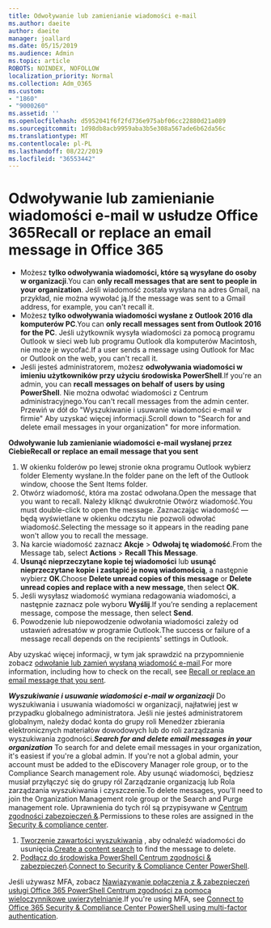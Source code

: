```yaml
---
title: Odwoływanie lub zamienianie wiadomości e-mail
ms.author: daeite
author: daeite
manager: joallard
ms.date: 05/15/2019
ms.audience: Admin
ms.topic: article
ROBOTS: NOINDEX, NOFOLLOW
localization_priority: Normal
ms.collection: Adm_O365
ms.custom:
- "1860"
- "9000260"
ms.assetid: ''
ms.openlocfilehash: d5952041f6f2fd736e975abf06cc22880d21a089
ms.sourcegitcommit: 1d98db8acb9959aba3b5e308a567ade6b62da56c
ms.translationtype: MT
ms.contentlocale: pl-PL
ms.lasthandoff: 08/22/2019
ms.locfileid: "36553442"
---
```

# <a name="recall-or-replace-an-email-message-in-office-365"></a><span data-ttu-id="008b2-102">Odwoływanie lub zamienianie wiadomości e-mail w usłudze Office 365</span><span class="sxs-lookup"><span data-stu-id="008b2-102">Recall or replace an email message in Office 365</span></span>

- <span data-ttu-id="008b2-103">Możesz **tylko odwoływania wiadomości, które są wysyłane do osoby w organizacji**.</span><span class="sxs-lookup"><span data-stu-id="008b2-103">You can **only recall messages that are sent to people in your organization**.</span></span> <span data-ttu-id="008b2-104">Jeśli wiadomość została wysłana na adres Gmail, na przykład, nie można wywołać ją.</span><span class="sxs-lookup"><span data-stu-id="008b2-104">If the message was sent to a Gmail address, for example, you can't recall it.</span></span>
- <span data-ttu-id="008b2-105">Możesz **tylko odwoływania wiadomości wysłane z Outlook 2016 dla komputerów PC**.</span><span class="sxs-lookup"><span data-stu-id="008b2-105">You can **only recall messages sent from Outlook 2016 for the PC**.</span></span> <span data-ttu-id="008b2-106">Jeśli użytkownik wysyła wiadomości za pomocą programu Outlook w sieci web lub programu Outlook dla komputerów Macintosh, nie może je wycofać.</span><span class="sxs-lookup"><span data-stu-id="008b2-106">If a user sends a message using Outlook for Mac or Outlook on the web, you can't recall it.</span></span>
- <span data-ttu-id="008b2-107">Jeśli jesteś administratorem, możesz **odwoływania wiadomości w imieniu użytkowników przy użyciu środowiska PowerShell**.</span><span class="sxs-lookup"><span data-stu-id="008b2-107">If you're an admin, you can **recall messages on behalf of users by using PowerShell**.</span></span> <span data-ttu-id="008b2-108">Nie można odwołać wiadomości z Centrum administracyjnego.</span><span class="sxs-lookup"><span data-stu-id="008b2-108">You can't recall messages from the admin center.</span></span> <span data-ttu-id="008b2-109">Przewiń w dół do "Wyszukiwanie i usuwanie wiadomości e-mail w firmie" Aby uzyskać więcej informacji.</span><span class="sxs-lookup"><span data-stu-id="008b2-109">Scroll down to "Search for and delete email messages in your organization" for more information.</span></span>

<span data-ttu-id="008b2-110">**Odwoływanie lub zamienianie wiadomości e-mail wysłanej przez Ciebie**</span><span class="sxs-lookup"><span data-stu-id="008b2-110">**Recall or replace an email message that you sent**</span></span>

1. <span data-ttu-id="008b2-111">W okienku folderów po lewej stronie okna programu Outlook wybierz folder Elementy wysłane.</span><span class="sxs-lookup"><span data-stu-id="008b2-111">In the folder pane on the left of the Outlook window, choose the Sent Items folder.</span></span>
2. <span data-ttu-id="008b2-112">Otwórz wiadomość, która ma zostać odwołana.</span><span class="sxs-lookup"><span data-stu-id="008b2-112">Open the message that you want to recall.</span></span> <span data-ttu-id="008b2-113">Należy kliknąć dwukrotnie Otwórz wiadomość.</span><span class="sxs-lookup"><span data-stu-id="008b2-113">You must double-click to open the message.</span></span> <span data-ttu-id="008b2-114">Zaznaczając wiadomość — będą wyświetlane w okienku odczytu nie pozwoli odwołać wiadomość.</span><span class="sxs-lookup"><span data-stu-id="008b2-114">Selecting the message so it appears in the reading pane won't allow you to recall the message.</span></span>
3. <span data-ttu-id="008b2-115">Na karcie wiadomość zaznacz **Akcje** > **Odwołaj tę wiadomość**.</span><span class="sxs-lookup"><span data-stu-id="008b2-115">From the Message tab, select **Actions** > **Recall This Message**.</span></span>
4. <span data-ttu-id="008b2-116">**Usunąć nieprzeczytane kopie tej wiadomości** lub **usunąć nieprzeczytane kopie i zastąpić je nową wiadomością**, a następnie wybierz **OK**.</span><span class="sxs-lookup"><span data-stu-id="008b2-116">Choose **Delete unread copies of this message** or **Delete unread copies and replace with a new message**, then select **OK**.</span></span>
5. <span data-ttu-id="008b2-117">Jeśli wysyłasz wiadomość wymiana redagowania wiadomości, a następnie zaznacz pole wyboru **Wyślij**.</span><span class="sxs-lookup"><span data-stu-id="008b2-117">If you’re sending a replacement message, compose the message, then select **Send**.</span></span>
6. <span data-ttu-id="008b2-118">Powodzenie lub niepowodzenie odwołania wiadomości zależy od ustawień adresatów w programie Outlook.</span><span class="sxs-lookup"><span data-stu-id="008b2-118">The success or failure of a message recall depends on the recipients' settings in Outlook.</span></span>

<span data-ttu-id="008b2-119">Aby uzyskać więcej informacji, w tym jak sprawdzić na przypomnienie zobacz [odwołanie lub zamień wysłaną wiadomość e-mail](https://support.office.com/article/35027f88-d655-4554-b4f8-6c0729a723a0).</span><span class="sxs-lookup"><span data-stu-id="008b2-119">For more information, including how to check on the recall, see [Recall or replace an email message that you sent](https://support.office.com/article/35027f88-d655-4554-b4f8-6c0729a723a0).</span></span>

<span data-ttu-id="008b2-120">***Wyszukiwanie i usuwanie wiadomości e-mail w organizacji*** Do wyszukiwania i usuwania wiadomości w organizacji, najłatwiej jest w przypadku globalnego administratora. Jeśli nie jesteś administratorem globalnym, należy dodać konta do grupy roli Menedżer zbierania elektronicznych materiałów dowodowych lub do roli zarządzania wyszukiwania zgodności.</span><span class="sxs-lookup"><span data-stu-id="008b2-120">***Search for and delete email messages in your organization*** To search for and delete email messages in your organization, it's easiest if you're a global admin. If you're not a global admin, your account must be added to the eDiscovery Manager role group, or to the Compliance Search management role.</span></span> <span data-ttu-id="008b2-121">Aby usunąć wiadomości, będziesz musiał przyłączyć się do grupy ról Zarządzanie organizacją lub Rola zarządzania wyszukiwania i czyszczenie.</span><span class="sxs-lookup"><span data-stu-id="008b2-121">To delete messages, you'll need to join the Organization Management role group or the Search and Purge management role.</span></span> <span data-ttu-id="008b2-122">Uprawnienia do tych ról są przypisywane w [Centrum zgodności zabezpieczeń &](https://protection.office.com/).</span><span class="sxs-lookup"><span data-stu-id="008b2-122">Permissions to these roles are assigned in the [Security & compliance center](https://protection.office.com/).</span></span>

1. <span data-ttu-id="008b2-123">[Tworzenie zawartości wyszukiwania](https://docs.microsoft.com/office365/securitycompliance/content-search) , aby odnaleźć wiadomości do usunięcia.</span><span class="sxs-lookup"><span data-stu-id="008b2-123">[Create a content search](https://docs.microsoft.com/office365/securitycompliance/content-search) to find the message to delete.</span></span>
2. <span data-ttu-id="008b2-124">[Podłącz do środowiska PowerShell Centrum zgodności & zabezpieczeń](https://docs.microsoft.com/powershell/exchange/office-365-scc/connect-to-scc-powershell/connect-to-scc-powershell?view=exchange-ps).</span><span class="sxs-lookup"><span data-stu-id="008b2-124">[Connect to Security & Compliance Center PowerShell](https://docs.microsoft.com/powershell/exchange/office-365-scc/connect-to-scc-powershell/connect-to-scc-powershell?view=exchange-ps).</span></span> 

<span data-ttu-id="008b2-125">Jeśli używasz MFA, zobacz [Nawiązywanie połączenia z & zabezpieczeń usługi Office 365 PowerShell Centrum zgodności za pomocą wieloczynnikowe uwierzytelnianie](https://docs.microsoft.com/powershell/exchange/office-365-scc/connect-to-scc-powershell/mfa-connect-to-scc-powershell?view=exchange-ps).</span><span class="sxs-lookup"><span data-stu-id="008b2-125">If you're using MFA, see [Connect to Office 365 Security & Compliance Center PowerShell using multi-factor authentication](https://docs.microsoft.com/powershell/exchange/office-365-scc/connect-to-scc-powershell/mfa-connect-to-scc-powershell?view=exchange-ps).</span></span> 
